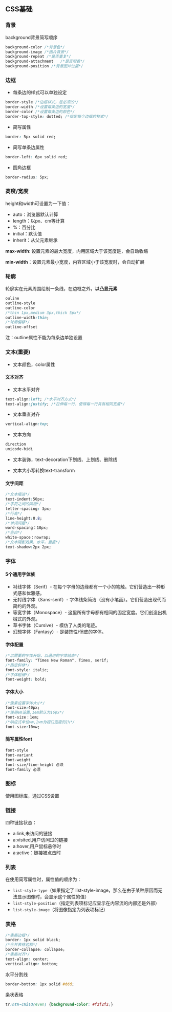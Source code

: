 ## CSS基础

### 背景

background背景简写顺序

```css
background-color /*背景色*/
background-image /*图片背景*/
background-repeat /*是否重复*/
background-attachment	/*是否附着*/
background-position	/*背景图片位置*/
```

### 边框

- 每条边的样式可以单独设定

```css
border-style /*边框样式，是必须的*/
border-width /*设置每条边的宽度*/
border-color /*设置每条边的颜色*/
border-top-style: dotted; /*指定每个边框的样式*/
```

- 简写属性

```css
border: 5px solid red;
```

- 简写单条边属性

```css
border-left: 6px solid red;
```

- 圆角边框

```css
border-radius: 5px;
```

### 高度/宽度

height和width可设置为一下值：

- auto：浏览器默认计算
- length：以px、cm等计算
- %：百分比
- initial：默认值
- inherit：从父元素继承

**max-width**: 设置元素的最大宽度，内用区域大于该宽度是，会自动收缩

**min-width**：设置元素最小宽度，内容区域小于该宽度时，会自动扩展

### 轮廓

轮廓实在元素周围绘制一条线，在边框之外，**以凸显元素**

```css
ouline
outline-style
outline-color
/*thin 1px,medium 3px,thick 5px*/
outline-width:thin; 
/*轮廓偏移*/
outline-offset
```

注：outline属性不能为每条边单独设置

### 文本(重要)

- 文本颜色，color属性

#### 文本对齐

- 文本水平对齐

```css
text-align:left; /*水平对齐方式*/
text-align:justify; /*拉伸每一行，使得每一行具有相同宽度*/
```

- 文本垂直对齐

```css
vertical-align:top;
```

- 文本方向

```css
direction
unicode-bidi
```

- 文本装饰，text-decoration下划线、上划线、删除线

- 文本大小写转换text-transform

#### 文字间距

```css
/*文本缩进*/
text-indent:50px;
/*字符之间的间距*/
letter-spacing: 3px;
/*行高*/
line-height:0.8;
/*单词间距*/
word-spacing：10px;
/*空白*/
white-space：nowrap;
/*文本阴影效果，水平，垂直*/
text-shadow:2px 2px;
```

### 字体

#### 5个通用字体族

- 衬线字体（Serif）- 在每个字母的边缘都有一个小的笔触。它们营造出一种形式感和优雅感。
- 无衬线字体（Sans-serif）- 字体线条简洁（没有小笔画）。它们营造出现代而简约的外观。
- 等宽字体（Monospace）- 这里所有字母都有相同的固定宽度。它们创造出机械式的外观。
- 草书字体（Cursive）- 模仿了人类的笔迹。
- 幻想字体（Fantasy）- 是装饰性/俏皮的字体。

#### 字体配置

```css
/*以需要的字体开始，以通用的字体结束*/
font-family: "Times New Roman", Times, serif;
/*指定斜体*/
font-style: italic;
/*字体粗细*/
font-weight: bold;
```

#### 字体大小

```css
/*像素设置字体大小*/
font-size:40px;
/*使用em设置,1em默认为16px*/
font-size：1em;
/*响应式单位vm,1vm为视口宽度的1%*/
font-size:10vw;
```

#### 简写属性font

```css
font-style
font-variant
font-weight
font-size/line-height 必须
font-family 必须
```

### 图标

使用图标库，通过CSS设置

### 链接

四种链接状态：

- a:link,未访问的链接
- a:visited,用户访问过的链接
- a:hover,用户鼠标悬停时
- a:active：链接被点击时

### 列表

在使用简写属性时，属性值的顺序为：

- `list-style-type`（如果指定了 list-style-image，那么在由于某种原因而无法显示图像时，会显示这个属性的值）
- `list-style-position`（指定列表项标记应显示在内容流的内部还是外部）
- `list-style-image`（将图像指定为列表项标记）

### 表格

```css
/*表格边框*/
border: 1px solid black;
/*合并表格边框*/
border-collapse: collapse;
/*表格对齐*/
text-align: center;
vertical-align: bottom;
```

水平分割线

```css
border-bottom: 1px solid #ddd;
```

条状表格

```css
tr:nth-child(even) {background-color: #f2f2f2;}
```

